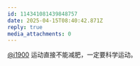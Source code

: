 ```yaml
---
id: 114341081439848757
date: 2025-04-15T08:40:42.871Z
reply: true
media_attachments: 0
---
```


[@i1900](https://mast.dragon-fly.club/@i1900) 运动直接不能减肥，一定要科学运动。

